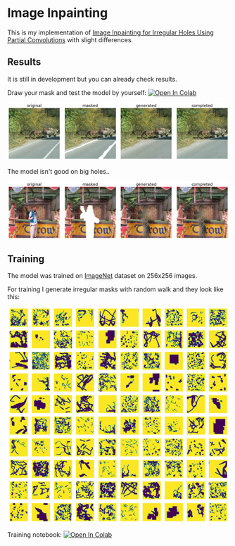 # Image Inpainting

This is my implementation of [Image Inpainting for Irregular Holes Using Partial Convolutions](https://arxiv.org/abs/1804.07723) with slight differences.

## Results

It is still in development but you can already check results.

Draw your mask and test the model by yourself:
[![Open In Colab](https://colab.research.google.com/assets/colab-badge.svg)](https://colab.research.google.com/github/Sankek/ImageInpainting/blob/master/Drawn_Mask_Image_Inpainting.ipynb)

![Inpainting example](/figures/inpainting_example.png)

The model isn't good on big holes..

![Failure example](/figures/failure_example.png)


## Training 

The model was trained on [ImageNet](https://www.image-net.org/) dataset on 256x256 images.

For training I generate irregular masks with random walk and they look like this:

![Mask examples](/figures/mask_examples.png)

Training notebook:
[![Open In Colab](https://colab.research.google.com/assets/colab-badge.svg)](https://colab.research.google.com/github/Sankek/ImageInpainting/blob/master/training.ipynb)



